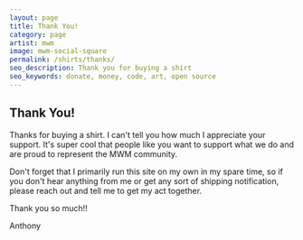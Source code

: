 ```yaml
---
layout: page
title: Thank You!
category: page
artist: mwm
image: mwm-social-square
permalink: /shirts/thanks/
seo_description: Thank you for buying a shirt
seo_keywords: donate, money, code, art, open source
---
```


## Thank You!

Thanks for buying a shirt. I can't tell you how much I appreciate your support. It's super cool that people like you want to support what we do and are proud to represent the MWM community.

Don't forget that I primarily run this site on my own in my spare time, so if you don't hear anything from me or get any sort of shipping notification, please reach out and tell me to get my act together.

Thank you so much!!

Anthony
